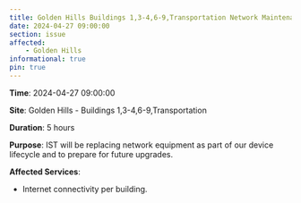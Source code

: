 ```yaml
---
title: Golden Hills Buildings 1,3-4,6-9,Transportation Network Maintenance
date: 2024-04-27 09:00:00
section: issue
affected:
    - Golden Hills
informational: true
pin: true
---
```


**Time**: 2024-04-27 09:00:00

**Site**: Golden Hills - Buildings 1,3-4,6-9,Transportation

**Duration**: 5 hours

**Purpose**: IST will be replacing network equipment as part of our device lifecycle and to prepare for future upgrades.

**Affected Services**: 
  - Internet connectivity per building.